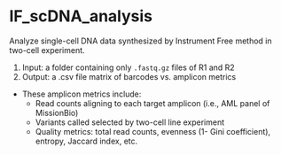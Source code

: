 # IF_scDNA_analysis
Analyze single-cell DNA data synthesized by Instrument Free method in two-cell experiment.
1. Input: a folder containing only `.fastq.gz` files of R1 and R2
2. Output: a .csv file matrix of barcodes vs. amplicon metrics
- These amplicon metrics include:
  - Read counts aligning to each target amplicon (i.e., AML panel of MissionBio)
  - Variants called selected by two-cell line experiment
  - Quality metrics: total read counts, evenness (1- Gini coefficient), entropy, Jaccard index, etc.
